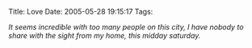 Title: Love
Date: 2005-05-28 19:15:17
Tags: 

<em>It seems incredible with too many people on this city, I have nobody to share with the sight from my home, this midday saturday.</em><br/><br/><br/>
